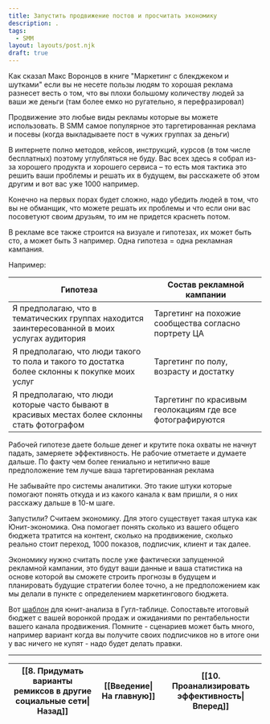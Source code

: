 ```yaml
---
title: Запустить продвижение постов и просчитать экономику
description: .
tags:
  - SMM
layout: layouts/post.njk
draft: true
---
```

Как сказал Макс Воронцов в книге "Маркетинг с блекджеком и шутками" если вы не несете пользы людям то хорошая реклама разнесет весть о том, что вы плохи большому количеству людей за ваши же деньги (там более емко но ругательно, я перефразировал)

Продвижение это любые виды рекламы которые вы можете использовать. В SMM самое популярное это таргетированная реклама и посевы (когда выкладываете пост в чужих группах за деньги)

В интернете полно методов, кейсов, инструкций, курсов (в том числе бесплатных) поэтому углубляться не буду. Вас всех здесь я собрал из-за хорошего продукта и хорошего сервиса – то есть моя тактика это решить ваши проблемы и решать их в будущем, вы расскажете об этом другим и вот вас уже 1000 например.

Конечно на первых порах будет сложно, надо убедить людей в том, что вы не обманщик, что можете решать их проблемы и что если они вас посоветуют своим друзьям, то им не придется краснеть потом.

В рекламе все также строится на визуале и гипотезах, их может быть сто, а может быть 3 например. Одна гипотеза = одна рекламная кампания.

Например:

| Гипотеза                                                                                       | Состав рекламной кампании                                 |
| ---------------------------------------------------------------------------------------------- | --------------------------------------------------------- |
| Я предполагаю, что в тематических группах находится заинтересованной в моих услугах аудитория  | Таргетинг на похожие сообщества согласно портрету ЦА      |
| Я предполагаю, что люди такого то пола и такого то достатка более склонны к покупке моих услуг | Таргетинг по полу, возрасту и достатку                    |
| Я предполагаю, что люди которые часто бывают в красивых местах более склонны стать фотографом  | Таргетинг по красивым геолокациям где все фотографируются |

Рабочей гипотезе даете больше денег и крутите пока охваты не начнут падать, замеряете эффективность. Не рабочие отметаете и думаете дальше. По факту чем более гениально и нетипично ваше предположение тем лучше ваша таргетированная реклама

Не забывайте про системы аналитики. Это такие штуки которые помогают понять откуда и из какого канала к вам пришли, я о них расскажу дальше в 10-м шаге.

Запустили? Считаем экономику. Для этого существует такая штука как Юнит-экономика. Она помогает понять сколько из вашего общего бюджета тратится на контент, сколько на продвижение, сколько реально стоит переход, 1000 показов, подписчик, клиент и так далее.

Экономику нужно считать после уже фактически запущенной рекламной кампании, это будут ваши данные и ваша статистика на основе которой вы сможете строить прогнозы в будущем и планировать будущие стратегии более точно, а не предположением как мы делали в пункте с определением маркетингового бюджета.

Вот [шаблон](https://docs.google.com/spreadsheets/d/18jN1fUtSZIs2m_aNLlIjFNj6LBq9rLNl0gmEFTZJf2Y/edit?usp=sharing&roistat_visit=315180) для юнит-анализа в Гугл-таблице. Сопоставьте итоговый бюджет с вашей воронкой продаж и ожиданиями по рентабельности вашего канала продвижения. Помните - сценариев может быть много, например вариант когда вы получите своих подписчиков но в итоге они у вас ничего не купят - надо будет делать правки.


<hr>

| [[8. Придумать варианты ремиксов в другие социальные сети\|Назад]] | [[Введение\|На главную]] | [[10. Проанализировать эффективность\|Вперед]] |
| ------------------------------------------------------------------ | ------------------------ | ---------------------------------------------- |
